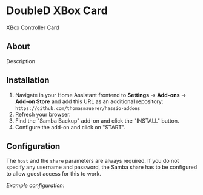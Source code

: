 # DoubleD XBox Card

XBox Controller Card

## About

Description

## Installation

1. Navigate in your Home Assistant frontend to **Settings** -> **Add-ons** -> **Add-on Store** and add this URL as an additional repository: `https://github.com/thomasmauerer/hassio-addons`
2. Refresh your browser.
3. Find the "Samba Backup" add-on and click the "INSTALL" button.
4. Configure the add-on and click on "START".

## Configuration

The `host` and the `share` parameters are always required. If you do not specify any username and password, the Samba share has to be configured to allow guest access for this to work.

_Example configuration_:

